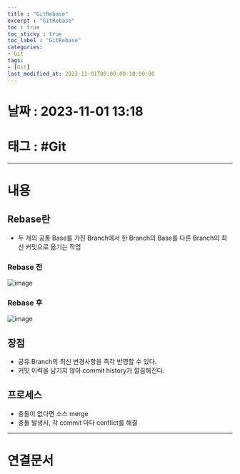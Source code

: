 ```yaml
---
title : "GitRebase"
excerpt : "GitRebase"
toc : true
toc_sticky : true
toc_label : "GitRebase"
categories:
- Git
tags:
- [Git]
last_modified_at: 2023-11-01T08:00:00-10:00:00
---
```


# 날짜 : 2023-11-01 13:18

# 태그 : #Git
---

# 내용

## Rebase란
- 두 개의 공통 Base를 가진 Branch에서 한 Branch의 Base를 다른 Branch의 최신 커밋으로 옮기는 작업

### Rebase 전
  
![image](../../assets/images/Git-Rebase-Before.png)

### Rebase 후
  
![image](../../assets/images/Git-Rebase-After.png)

## 장점
- 공유 Branch의 최신 변경사항을 즉각 반영할 수 있다.
- 커밋 이력을 남기지 않아 commit history가 깔끔해진다.

## 프로세스
- 충돌이 없다면 소스 merge
- 충돌 발생시, 각 commit 마다 conflict를 해결

---

# 연결문서
